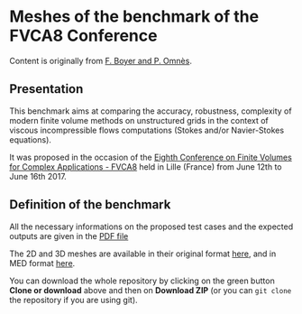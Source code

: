 
# Meshes of the benchmark of the FVCA8 Conference
Content is originally from [F. Boyer and P. Omnès](https://github.com/FranckBoyer/FVCA8_Benchmark).  

## Presentation

This benchmark aims at comparing the accuracy, robustness, complexity of modern finite volume methods on unstructured grids in the context of viscous incompressible flows computations (Stokes and/or Navier-Stokes equations).

It was proposed in the occasion of the [Eighth Conference on Finite Volumes for Complex Applications - FVCA8](https://indico.math.cnrs.fr/event/1299/) held in Lille (France) from June 12th to June 16th 2017.

## Definition of the benchmark

All the necessary informations on the proposed test cases and the expected outputs are given in the [PDF file](OriginalBenchmark/Benchmark.pdf)

The 2D and 3D meshes are available in their original format [here](OriginalBenchmark), and in MED format [here](MEDFiles). 

You can download the whole repository by clicking on the green button **Clone or download** above and then on **Download ZIP** (or you can `git clone` the repository if you are using git).

